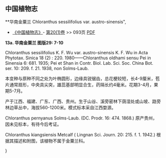 
## 中国植物志

**华南金粟兰 Chloranthus sessilifolius var. austro-sinensis",

* [《中国植物志》](http://www.iplant.cn/frps)- [第20(1)卷](http://www.iplant.cn/frps/vol/20(1)) >> 093页 [PDF](http://www.iplant.cn/frps/pdf/20(1)/093b.pdf)

**13a. 华南金粟兰 图版29: 7-10**

Chloranthus sessilifolius K. F. Wu var. austro-sinensis K. F. Wu in Acta Phytotax. Sinica 18 (2) : 220. 1980——Chloranthus oldhami sensu Pei in Sinensia 6: 681. 1935; Pei et Shan in Contr. Biol. Lab. Sci. Soc. China Bot. ser. 10: 209. f. 21. 1938, non Solms-Laub.

本变种与原种不同之处为叶椭圆形，边缘具锐锯齿，总花梗较短，长4-9厘米，苞片通常扇形，中央具尖突，雄蕊基部明显合生，药隔长约4毫米。花期3-4月，果期5-7月。

产于江西、福建、广东、广西、贵州。生于山谷、溪旁密林下荫湿处或山坡、路旁林边草丛中，海拔560-1200米。模式标本采自江西婺源。

Chloranthus pernyanus Solms-Laub. (DC. Prodr. 16: 474. 1868.) 原产贵州，因未见标本，有待今后考证。

Chloranthus kiangsiensis Metcalf ( Lingnan Sci. Journ. 20: 215. f. 1. 1942.) 根据其描述和附图，该植物不属于金粟兰科。

}